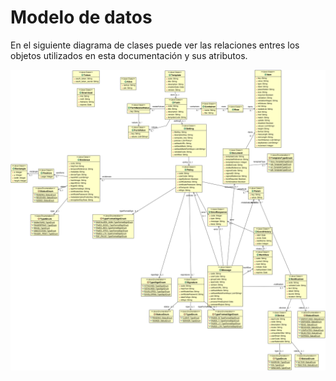 # Modelo de datos

En el siguiente diagrama de clases puede ver las relaciones entres los objetos utilizados en esta documentación y sus atributos.

![Demo image](resources/data-model.png)